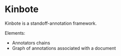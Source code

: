 # Kinbote

Kinbote is a standoff-annotation framework.

Elements:

* Annotators chains
* Graph of annotations associated with a document


